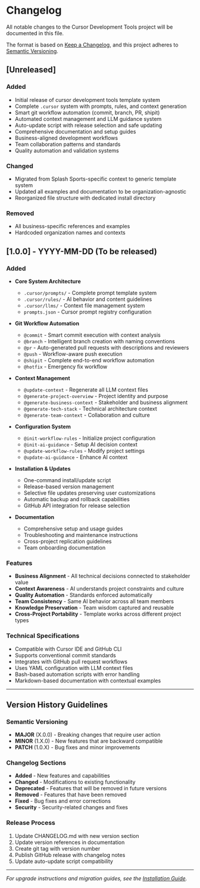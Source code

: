# Changelog

All notable changes to the Cursor Development Tools project will be documented in this file.

The format is based on [Keep a Changelog](https://keepachangelog.com/en/1.0.0/),
and this project adheres to [Semantic Versioning](https://semver.org/spec/v2.0.0.html).

## [Unreleased]

### Added
- Initial release of cursor development tools template system
- Complete `.cursor` system with prompts, rules, and context generation
- Smart git workflow automation (commit, branch, PR, shipit)
- Automated context management and LLM guidance system
- Auto-update script with release selection and safe updating
- Comprehensive documentation and setup guides
- Business-aligned development workflows
- Team collaboration patterns and standards
- Quality automation and validation systems

### Changed
- Migrated from Splash Sports-specific context to generic template system
- Updated all examples and documentation to be organization-agnostic
- Reorganized file structure with dedicated install directory

### Removed
- All business-specific references and examples
- Hardcoded organization names and contexts

## [1.0.0] - YYYY-MM-DD (To be released)

### Added
- **Core System Architecture**
  - `.cursor/prompts/` - Complete prompt template system
  - `.cursor/rules/` - AI behavior and content guidelines  
  - `.cursor/llms/` - Context file management system
  - `prompts.json` - Cursor prompt registry configuration

- **Git Workflow Automation**
  - `@commit` - Smart commit execution with context analysis
  - `@branch` - Intelligent branch creation with naming conventions
  - `@pr` - Auto-generated pull requests with descriptions and reviewers
  - `@push` - Workflow-aware push execution
  - `@shipit` - Complete end-to-end workflow automation
  - `@hotfix` - Emergency fix workflow

- **Context Management**
  - `@update-context` - Regenerate all LLM context files
  - `@generate-project-overview` - Project identity and purpose
  - `@generate-business-context` - Stakeholder and business alignment
  - `@generate-tech-stack` - Technical architecture context
  - `@generate-team-context` - Collaboration and culture

- **Configuration System**
  - `@init-workflow-rules` - Initialize project configuration
  - `@init-ai-guidance` - Setup AI decision context
  - `@update-workflow-rules` - Modify project settings
  - `@update-ai-guidance` - Enhance AI context

- **Installation & Updates**
  - One-command install/update script
  - Release-based version management
  - Selective file updates preserving user customizations
  - Automatic backup and rollback capabilities
  - GitHub API integration for release selection

- **Documentation**
  - Comprehensive setup and usage guides
  - Troubleshooting and maintenance instructions
  - Cross-project replication guidelines
  - Team onboarding documentation

### Features
- **Business Alignment** - All technical decisions connected to stakeholder value
- **Context Awareness** - AI understands project constraints and culture
- **Quality Automation** - Standards enforced automatically
- **Team Consistency** - Same AI behavior across all team members
- **Knowledge Preservation** - Team wisdom captured and reusable
- **Cross-Project Portability** - Template works across different project types

### Technical Specifications
- Compatible with Cursor IDE and GitHub CLI
- Supports conventional commit standards
- Integrates with GitHub pull request workflows
- Uses YAML configuration with LLM context files
- Bash-based automation scripts with error handling
- Markdown-based documentation with contextual examples

---

## Version History Guidelines

### Semantic Versioning
- **MAJOR** (X.0.0) - Breaking changes that require user action
- **MINOR** (1.X.0) - New features that are backward compatible  
- **PATCH** (1.0.X) - Bug fixes and minor improvements

### Changelog Sections
- **Added** - New features and capabilities
- **Changed** - Modifications to existing functionality
- **Deprecated** - Features that will be removed in future versions
- **Removed** - Features that have been removed
- **Fixed** - Bug fixes and error corrections
- **Security** - Security-related changes and fixes

### Release Process
1. Update CHANGELOG.md with new version section
2. Update version references in documentation
3. Create git tag with version number
4. Publish GitHub release with changelog notes
5. Update auto-update script compatibility

---

*For upgrade instructions and migration guides, see the [Installation Guide](install/README.md).*

